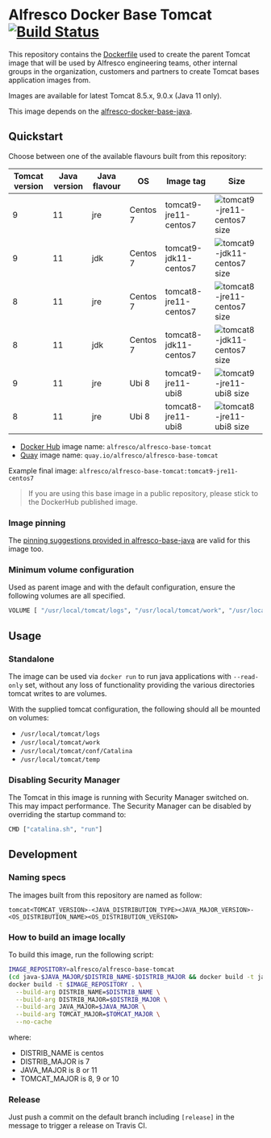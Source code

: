 # Alfresco Docker Base Tomcat [![Build Status](https://img.shields.io/github/workflow/status/Alfresco/alfresco-docker-base-tomcat/Alfresco%20tomcat%20base%20Docker%20image)](https://github.com/Alfresco/alfresco-docker-base-tomcat/actions/workflows/main.yml)

This repository contains the [Dockerfile](Dockerfile) used to create the parent
Tomcat image that will be used by Alfresco engineering teams, other internal
groups in the organization, customers and partners to create Tomcat bases
application images from.

Images are available for latest Tomcat 8.5.x, 9.0.x (Java 11 only).

This image depends on the [alfresco-docker-base-java](https://github.com/Alfresco/alfresco-docker-base-java).

## Quickstart

Choose between one of the available flavours built from this repository:

Tomcat version | Java version | Java flavour | OS       | Image tag     | Size
---------------|--------------|--------------|----------|---------------|-------------------------
9              | 11           | jre          | Centos 7 | tomcat9-jre11-centos7 | ![tomcat9-jre11-centos7 size][1]
9              | 11           | jdk          | Centos 7 | tomcat9-jdk11-centos7 | ![tomcat9-jdk11-centos7 size][2]
8              | 11           | jre          | Centos 7 | tomcat8-jre11-centos7 | ![tomcat8-jre11-centos7 size][3]
8              | 11           | jdk          | Centos 7 | tomcat8-jdk11-centos7 | ![tomcat8-jdk11-centos7 size][4]
9              | 11           | jre          | Ubi 8    | tomcat9-jre11-ubi8    | ![tomcat9-jre11-ubi8 size][5]
8              | 11           | jre          | Ubi 8    | tomcat8-jre11-ubi8    | ![tomcat8-jre11-ubi8 size][6]

[1]: https://img.shields.io/docker/image-size/alfresco/alfresco-base-tomcat/tomcat9-jre11-centos7
[2]: https://img.shields.io/docker/image-size/alfresco/alfresco-base-tomcat/tomcat9-jdk11-centos7
[3]: https://img.shields.io/docker/image-size/alfresco/alfresco-base-tomcat/tomcat8-jre11-centos7
[4]: https://img.shields.io/docker/image-size/alfresco/alfresco-base-tomcat/tomcat8-jdk11-centos7
[5]: https://img.shields.io/docker/image-size/alfresco/alfresco-base-tomcat/tomcat9-jre11-ubi8
[6]: https://img.shields.io/docker/image-size/alfresco/alfresco-base-tomcat/tomcat8-jre11-ubi8

* [Docker Hub](https://hub.docker.com/r/alfresco/alfresco-base-tomcat) image name: `alfresco/alfresco-base-tomcat`
* [Quay](https://quay.io/repository/alfresco/alfresco-base-tomcat) image name: `quay.io/alfresco/alfresco-base-tomcat`

Example final image: `alfresco/alfresco-base-tomcat:tomcat9-jre11-centos7`

> If you are using this base image in a public repository, please stick to the DockerHub published image.

### Image pinning

The [pinning suggestions provided in alfresco-base-java](https://github.com/Alfresco/alfresco-docker-base-java/blob/master/README.md#image-pinning) are valid for this image too.

### Minimum volume configuration

Used as parent image and with the default configuration, ensure the following
volumes are all specified.

```bash
VOLUME [ "/usr/local/tomcat/logs", "/usr/local/tomcat/work", "/usr/local/tomcat/conf/Catalina", "/usr/local/tomcat/temp" ]
```

## Usage

### Standalone

The image can be used via `docker run` to run java applications with `--read-only` set,
without any loss of functionality providing the various directories tomcat writes to are volumes.

With the supplied tomcat configuration, the following should all be mounted on volumes:

* `/usr/local/tomcat/logs`
* `/usr/local/tomcat/work`
* `/usr/local/tomcat/conf/Catalina`
* `/usr/local/tomcat/temp`

### Disabling Security Manager

The Tomcat in this image is running with Security Manager switched on. This may impact performance. The Security Manager can be disabled by overriding the startup command to:

```bash
CMD ["catalina.sh", "run"]
```

## Development

### Naming specs

The images built from this repository are named as follow:

`tomcat<TOMCAT_VERSION>-<JAVA_DISTRIBUTION_TYPE><JAVA_MAJOR_VERSION>-<OS_DISTRIBUTION_NAME><OS_DISTRIBUTION_VERSION>`

### How to build an image locally

To build this image, run the following script:

```bash
IMAGE_REPOSITORY=alfresco/alfresco-base-tomcat
(cd java-$JAVA_MAJOR/$DISTRIB_NAME-$DISTRIB_MAJOR && docker build -t java-$JAVA_MAJOR-$DISTRIB_NAME-$DISTRIB_MAJOR .)
docker build -t $IMAGE_REPOSITORY . \
  --build-arg DISTRIB_NAME=$DISTRIB_NAME \
  --build-arg DISTRIB_MAJOR=$DISTRIB_MAJOR \
  --build-arg JAVA_MAJOR=$JAVA_MAJOR \
  --build-arg TOMCAT_MAJOR=$TOMCAT_MAJOR \
  --no-cache
```

where:

* DISTRIB_NAME is centos
* DISTRIB_MAJOR is 7
* JAVA_MAJOR is 8 or 11
* TOMCAT_MAJOR is 8, 9 or 10

### Release

Just push a commit on the default branch including `[release]` in the message to trigger a release on Travis CI.

